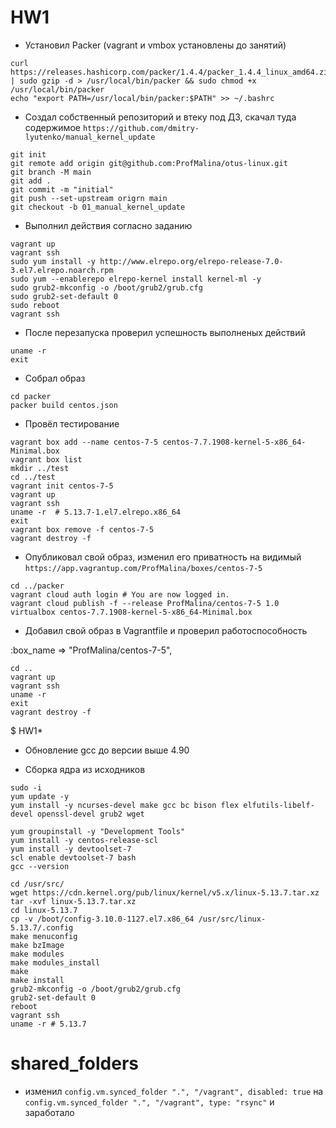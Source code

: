 # HW1

 - Установил Packer (vagrant и vmbox установлены до занятий)

```
curl https://releases.hashicorp.com/packer/1.4.4/packer_1.4.4_linux_amd64.zip | sudo gzip -d > /usr/local/bin/packer && sudo chmod +x /usr/local/bin/packer
echo "export PATH=/usr/local/bin/packer:$PATH" >> ~/.bashrc
```

 - Создал собственный репозиторий и втеку под ДЗ, скачал туда содержимое `https://github.com/dmitry-lyutenko/manual_kernel_update`

```
git init
git remote add origin git@github.com:ProfMalina/otus-linux.git
git branch -M main
git add .
git commit -m "initial"
git push --set-upstream origrn main
git checkout -b 01_manual_kernel_update
```

 - Выполнил действия согласно заданию

```
vagrant up
vagrant ssh
sudo yum install -y http://www.elrepo.org/elrepo-release-7.0-3.el7.elrepo.noarch.rpm
sudo yum --enablerepo elrepo-kernel install kernel-ml -y
sudo grub2-mkconfig -o /boot/grub2/grub.cfg
sudo grub2-set-default 0
sudo reboot
vagrant ssh
```

 - После перезапуска проверил успешность выполненых действий

```
uname -r
exit
```

 - Собрал образ

```
cd packer
packer build centos.json
```

 - Провёл тестирование

```
vagrant box add --name centos-7-5 centos-7.7.1908-kernel-5-x86_64-Minimal.box
vagrant box list
mkdir ../test
cd ../test
vagrant init centos-7-5
vagrant up
vagrant ssh
uname -r  # 5.13.7-1.el7.elrepo.x86_64
exit
vagrant box remove -f centos-7-5
vagrant destroy -f
```

 - Опубликовал свой образ, изменил его приватность на видимый `https://app.vagrantup.com/ProfMalina/boxes/centos-7-5`

```
cd ../packer
vagrant cloud auth login # You are now logged in.
vagrant cloud publish -f --release ProfMalina/centos-7-5 1.0 virtualbox centos-7.7.1908-kernel-5-x86_64-Minimal.box
```

 - Добавил свой образ в Vagrantfile и проверил работоспособность

 :box_name => "ProfMalina/centos-7-5",

```
cd ..
vagrant up
vagrant ssh
uname -r
exit
vagrant destroy -f
```

$ HW1*
- Обновление gcc до версии выше 4.90

- Сборка ядра из исходников

```
sudo -i
yum update -y
yum install -y ncurses-devel make gcc bc bison flex elfutils-libelf-devel openssl-devel grub2 wget

yum groupinstall -y "Development Tools"
yum install -y centos-release-scl
yum install -y devtoolset-7
scl enable devtoolset-7 bash
gcc --version

cd /usr/src/
wget https://cdn.kernel.org/pub/linux/kernel/v5.x/linux-5.13.7.tar.xz
tar -xvf linux-5.13.7.tar.xz 
cd linux-5.13.7
cp -v /boot/config-3.10.0-1127.el7.x86_64 /usr/src/linux-5.13.7/.config
make menuconfig
make bzImage
make modules
make modules_install
make
make install
grub2-mkconfig -o /boot/grub2/grub.cfg
grub2-set-default 0
reboot
vagrant ssh 
uname -r # 5.13.7
```

# shared_folders

- изменил `config.vm.synced_folder ".", "/vagrant", disabled: true` на `config.vm.synced_folder ".", "/vagrant", type: "rsync"` и заработало
